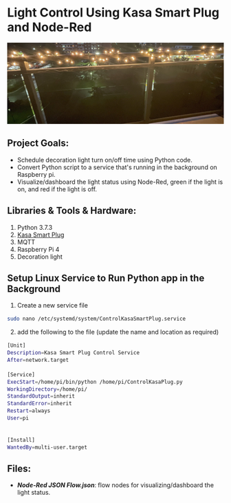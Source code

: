 # Light Control Using Kasa Smart Plug and Node-Red

![alt text](https://github.com/withabubaker/Light-Control/blob/master/img/IMG_JPG.jpeg)


## Project Goals:

- Schedule decoration light turn on/off time using Python code.
- Convert Python script to a service that's running in the background on Raspberry pi.
- Visualize/dashboard the light status using Node-Red, green if the light is on, and red if the light is off.


## Libraries & Tools & Hardware:

1. Python 3.7.3
2. [Kasa Smart Plug](https://www.kasasmart.com/us/products/smart-plugs)
3. MQTT
4. Raspberry Pi 4
6. Decoration light

## Setup Linux Service to Run Python app in the Background

1. Create a new service file
```bash
sudo nano /etc/systemd/system/ControlKasaSmartPlug.service
```

2. add the following to the file (update the name and location as required)

```bash
[Unit]
Description=Kasa Smart Plug Control Service
After=network.target

[Service]
ExecStart=/home/pi/bin/python /home/pi/ControlKasaPlug.py
WorkingDirectory=/home/pi/
StandardOutput=inherit
StandardError=inherit
Restart=always
User=pi


[Install]
WantedBy=multi-user.target
```

## Files:
- ***Node-Red JSON Flow.json***: flow nodes for visualizing/dashboard the light status.
